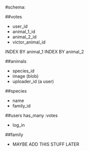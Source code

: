 #schema:
<!-- ##battles
* animal_1_id
* animal_2_id
* animal_1_wins
* animal_2_wins -->

##votes
* user_id
* animal_1_id
* animal_2_id
* victor_animal_id

INDEX BY animal_1
INDEX BY animal_2

##animals
* species_id
* image (blob)
* uploader_id (a user)

##species
* name
* family_id

##users
has_many :votes
* log_in

##family
* MAYBE ADD THIS STUFF LATER
